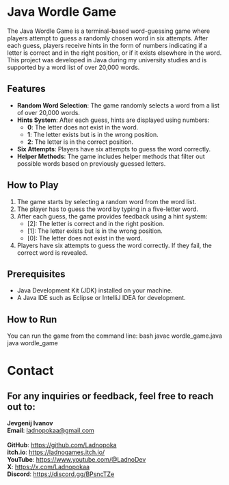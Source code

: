 # Java Wordle Game
The Java Wordle Game is a terminal-based word-guessing game where players attempt to guess a randomly chosen word in six attempts. After each guess, players receive hints in the form of numbers indicating if a letter is correct and in the right position, or if it exists elsewhere in the word. This project was developed in Java during my university studies and is supported by a word list of over 20,000 words.

## Features
- **Random Word Selection**: The game randomly selects a word from a list of over 20,000 words.
- **Hints System**: After each guess, hints are displayed using numbers:
  - **0**: The letter does not exist in the word.
  - **1**: The letter exists but is in the wrong position.
  - **2**: The letter is in the correct position.
- **Six Attempts**: Players have six attempts to guess the word correctly.
- **Helper Methods**: The game includes helper methods that filter out possible words based on previously guessed letters.

## How to Play
1. The game starts by selecting a random word from the word list.
2. The player has to guess the word by typing in a five-letter word.
3. After each guess, the game provides feedback using a hint system:
   - [2]: The letter is correct and in the right position.
   - [1]: The letter exists but is in the wrong position.
   - [0]: The letter does not exist in the word.
4. Players have six attempts to guess the word correctly. If they fail, the correct word is revealed.

## Prerequisites
- Java Development Kit (JDK) installed on your machine.
- A Java IDE such as Eclipse or IntelliJ IDEA for development.

## How to Run
You can run the game from the command line:
bash
javac wordle_game.java
java wordle_game

# Contact
## For any inquiries or feedback, feel free to reach out to:

**Jevgenij Ivanov** <br>
**Email**: ladnopokaa@gmail.com <br><br>
**GitHub**: https://github.com/Ladnopoka <br>
**itch.io**: https://ladnogames.itch.io/ <br>
**YouTube**: https://www.youtube.com/@LadnoDev <br>
**X**: https://x.com/Ladnopokaa <br>
**Discord**: https://discord.gg/BPsncTZe
